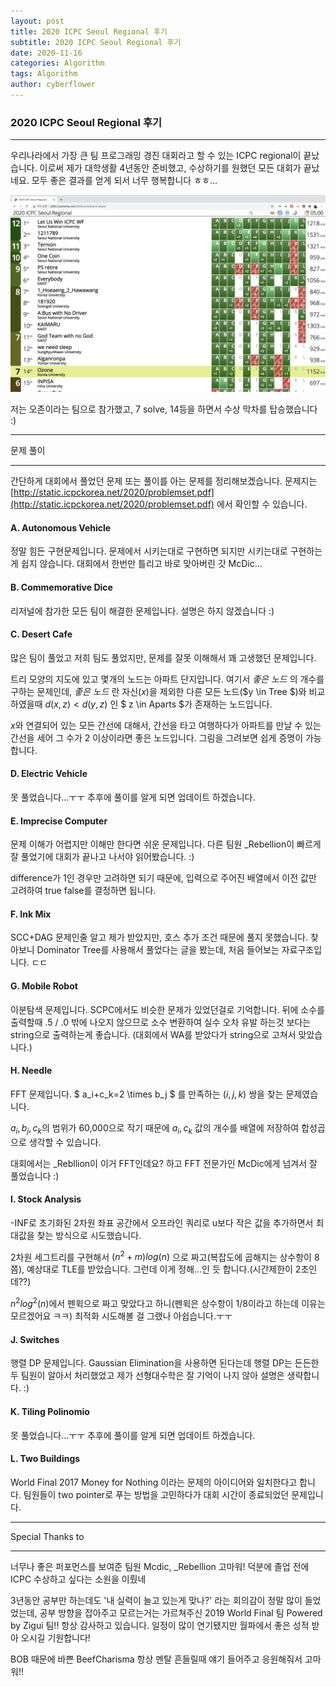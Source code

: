 ```yaml
---
layout: post
title: 2020 ICPC Seoul Regional 후기
subtitle: 2020 ICPC Seoul Regional 후기
date: 2020-11-16
categories: Algorithm
tags: Algorithm
author: cyberflower
---
```


### 2020 ICPC Seoul Regional 후기

---

우리나라에서 가장 큰 팀 프로그래밍 경진 대회라고 할 수 있는 ICPC regional이 끝났습니다. 이로써 제가 대학생활 4년동안 준비했고, 수상하기를 원했던 모든 대회가 끝났네요. 모두 좋은 결과를 얻게 되서 너무 행복합니다 ㅎㅎ...

![스코어보드](/img/2020-11-16-icpcscore.png)

저는 오존이라는 팀으로 참가했고, 7 solve, 14등을 하면서 수상 막차를 탑승했습니다 :) 

---

문제 풀이

---

간단하게 대회에서 풀었던 문제 또는 풀이를 아는 문제를 정리해보겠습니다. 문제지는 [http://static.icpckorea.net/2020/problemset.pdf](http://static.icpckorea.net/2020/problemset.pdf) 에서 확인할 수 있습니다.

#### A. Autonomous Vehicle

정말 힘든 구현문제입니다. 문제에서 시키는대로 구현하면 되지만 시키는대로 구현하는게 쉽지 않습니다. 대회에서 한번만 틀리고 바로 맞아버린 갓 McDic...

#### B. Commemorative Dice

리저널에 참가한 모든 팀이 해결한 문제입니다. 설명은 하지 않겠습니다 :)

#### C. Desert Cafe

많은 팀이 풀었고 저희 팀도 풀었지만, 문제를 잘못 이해해서 꽤 고생했던 문제입니다. 

트리 모양의 지도에 있고 몇개의 노드는 아파트 단지입니다. 여기서 *좋은 노드* 의 개수를 구하는 문제인데, *좋은 노드* 란 자신($x$)을 제외한 다른 모든 노드($y \in Tree $)와 비교하였을때 $d(x,z) < d(y,z)$ 인 $ z \in Aparts $가 존재하는 노드입니다.

$x$와 연결되어 있는 모든 간선에 대해서, 간선을 타고 여행하다가 아파트를 만날 수 있는 간선을 세어 그 수가 2 이상이라면 좋은 노드입니다. 그림을 그려보면 쉽게 증명이 가능합니다.

#### D. Electric Vehicle

못 풀었습니다...ㅜㅜ 추후에 풀이를 알게 되면 업데이트 하겠습니다.

#### E. Imprecise Computer

문제 이해가 어렵지만 이해만 한다면 쉬운 문제입니다. 다른 팀원 _Rebellion이 빠르게 잘 풀었기에 대회가 끝나고 나서야 읽어봤습니다. :) 

difference가 1인 경우만 고려하면 되기 때문에, 입력으로 주어진 배열에서 이전 값만 고려하여 true false를 결정하면 됩니다.

#### F. Ink Mix

SCC+DAG 문제인줄 알고 제가 받았지만, 호스 추가 조건 때문에 풀지 못했습니다. 찾아보니 Dominator Tree를 사용해서 풀었다는 글을 봤는데, 처음 들어보는 자료구조입니다. ㄷㄷ

#### G. Mobile Robot

이분탐색 문제입니다. SCPC에서도 비슷한 문제가 있었던걸로 기억합니다. 뒤에 소수를 출력할때 .5 / .0 밖에 나오지 않으므로 소수 변환하여 실수 오차 유발 하는것 보다는 string으로 출력하는게 좋습니다. (대회에서 WA를 받았다가 string으로 고쳐서 맞았습니다.)

#### H. Needle

FFT 문제입니다. $ a_i+c_k=2 \times b_j $ 를 만족하는 $(i,j,k)$ 쌍을 찾는 문제였습니다.

$a_i, b_j, c_k$의 범위가 60,000으로 작기 때문에 $a_i, c_k$ 값의 개수를 배열에 저장하여 합성곱으로 생각할 수 있습니다. 

대회에서는 _Rebllion이 이거 FFT인데요? 하고 FFT 전문가인 McDic에게 넘겨서 잘 풀었습니다 :)

#### I. Stock Analysis

-INF로 초기화된 2차원 좌표 공간에서 오프라인 쿼리로 u보다 작은 값을 추가하면서 최대값을 찾는 방식으로 시도했습니다.

2차원 세그트리를 구현해서 $(n^2+m)log(n)$ 으로 짜고(복잡도에 곱해지는 상수항이 8쯤), 예상대로 TLE를 받았습니다. 그런데 이게 정해...인 듯 합니다.(시간제한이 2초인데??) 

$n^2log^2(n)$에서 펜윅으로 짜고 맞았다고 하니(펜윅은 상수항이 1/8이라고 하는데 이유는 모르겠어요 ㅋㅋ) 최적화 시도해볼 걸 그랬나 아쉽습니다.ㅜㅜ 

#### J. Switches

행렬 DP 문제입니다. Gaussian Elimination을 사용하면 된다는데 행렬 DP는 든든한 두 팀원이 알아서 처리했었고 제가 선형대수학은 잘 기억이 나지 않아 설명은 생략합니다. :)

#### K. Tiling Polinomio

못 풀었습니다...ㅜㅜ 추후에 풀이를 알게 되면 업데이트 하겠습니다.

#### L. Two Buildings

World Final 2017 Money for Nothing 이라는 문제의 아이디어와 일치한다고 합니다. 팀원들이 two pointer로 푸는 방법을 고민하다가 대회 시간이 종료되었던 문제입니다.

---

Special Thanks to

---

너무나 좋은 퍼포먼스를 보여준 팀원 Mcdic, _Rebellion 고마워! 덕분에 졸업 전에 ICPC 수상하고 싶다는 소원을 이뤘네

3년동안 공부만 하는데도 '내 실력이 늘고 있는게 맞나?' 라는 회의감이 정말 많이 들었었는데, 공부 방향을 잡아주고 모르는거는 가르쳐주신 2019 World Final 팀 Powered by Zigui 팀!! 항상 감사하고 있습니다. 일정이 많이 연기됐지만 월파에서 좋은 성적 받아 오시길 기원합니다!

BOB 때문에 바쁜 BeefCharisma 항상 멘탈 흔들릴때 얘기 들어주고 응원해줘서 고마워!! 